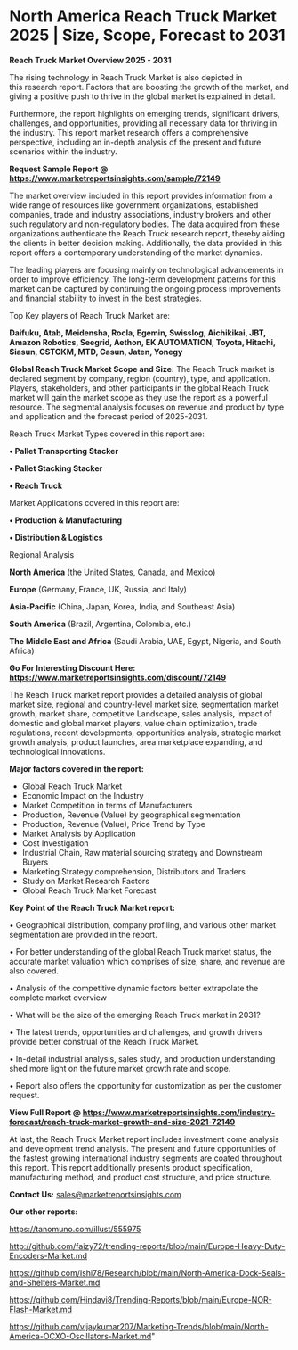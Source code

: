 # North America Reach Truck Market 2025 | Size, Scope, Forecast to 2031

<Strong> Reach Truck Market Overview 2025 - 2031</strong>

The rising technology in Reach Truck Market is also depicted in this research report. Factors that are boosting the growth of the market, and giving a positive push to thrive in the global market is explained in detail.

Furthermore, the report highlights on emerging trends, significant drivers, challenges, and opportunities, providing all necessary data for thriving in the industry. This report market research offers a comprehensive perspective, including an in-depth analysis of the present and future scenarios within the industry.

<strong>Request Sample Report @ <a href=https://www.marketreportsinsights.com/sample/72149>https://www.marketreportsinsights.com/sample/72149</a></strong>

The market overview included in this report provides information from a wide range of resources like government organizations, established companies, trade and industry associations, industry brokers and other such regulatory and non-regulatory bodies. The data acquired from these organizations authenticate the Reach Truck research report, thereby aiding the clients in better decision making. Additionally, the data provided in this report offers a contemporary understanding of the market dynamics.

The leading players are focusing mainly on technological advancements in order to improve efficiency. The long-term development patterns for this market can be captured by continuing the ongoing process improvements and financial stability to invest in the best strategies.

Top Key players of Reach Truck Market are:

<strong>Daifuku, Atab, Meidensha, Rocla, Egemin, Swisslog, Aichikikai, JBT, Amazon Robotics, Seegrid, Aethon, EK AUTOMATION, Toyota, Hitachi, Siasun, CSTCKM, MTD, Casun, Jaten, Yonegy</strong>

<strong><b>Global Reach Truck Market Scope and Size:</b></strong>
The Reach Truck market is declared segment by company, region (country), type, and application. Players, stakeholders, and other participants in the global Reach Truck market will gain the market scope as they use the report as a powerful resource. The segmental analysis focuses on revenue and product by type and application and the forecast period of 2025-2031.

Reach Truck Market Types covered in this report are:

<strong>• Pallet Transporting Stacker

• Pallet Stacking Stacker

• Reach Truck</strong>

Market Applications covered in this report are:

<strong>• Production & Manufacturing

• Distribution & Logistics</strong> 

Regional Analysis

<strong>North America</strong> (the United States, Canada, and Mexico)

<strong>Europe</strong> (Germany, France, UK, Russia, and Italy)

<strong>Asia-Pacific</strong> (China, Japan, Korea, India, and Southeast Asia)

<strong>South America</strong> (Brazil, Argentina, Colombia, etc.)

<strong>The Middle East and Africa</strong> (Saudi Arabia, UAE, Egypt, Nigeria, and South Africa)

<strong>Go For Interesting Discount Here: <a href=https://www.marketreportsinsights.com/discount/72149>https://www.marketreportsinsights.com/discount/72149</a></strong>

The Reach Truck market report provides a detailed analysis of global market size, regional and country-level market size, segmentation market growth, market share, competitive Landscape, sales analysis, impact of domestic and global market players, value chain optimization, trade regulations, recent developments, opportunities analysis, strategic market growth analysis, product launches, area marketplace expanding, and technological innovations.

<strong><b>Major factors covered in the report:</b></strong>
<ul>
  <li>Global Reach Truck Market </li>
  <li>Economic Impact on the Industry</li>
  <li>Market Competition in terms of Manufacturers</li>
  <li>Production, Revenue (Value) by geographical segmentation</li>
  <li>Production, Revenue (Value), Price Trend by Type</li>
  <li>Market Analysis by Application</li>
  <li>Cost Investigation</li>
  <li>Industrial Chain, Raw material sourcing strategy and Downstream Buyers</li>
  <li>Marketing Strategy comprehension, Distributors and Traders</li>
  <li>Study on Market Research Factors</li>
  <li>Global Reach Truck Market Forecast</li>
</ul>

<strong><b>Key Point of the Reach Truck Market report:</b></strong>

• Geographical distribution, company profiling, and various other market segmentation are provided in the report.

• For better understanding of the global Reach Truck market status, the accurate market valuation which comprises of size, share, and revenue are also covered.

• Analysis of the competitive dynamic factors better extrapolate the complete market overview

• What will be the size of the emerging Reach Truck market in 2031?

• The latest trends, opportunities and challenges, and growth drivers provide better construal of the Reach Truck Market.

• In-detail industrial analysis, sales study, and production understanding shed more light on the future market growth rate and scope.

• Report also offers the opportunity for customization as per the customer request.

<strong><b>View Full Report @ <a href=https://www.marketreportsinsights.com/industry-forecast/reach-truck-market-growth-and-size-2021-72149>https://www.marketreportsinsights.com/industry-forecast/reach-truck-market-growth-and-size-2021-72149</a></b></strong>


At last, the Reach Truck Market report includes investment come analysis and development trend analysis. The present and future opportunities of the fastest growing international industry segments are coated throughout this report. This report additionally presents product specification, manufacturing method, and product cost structure, and price structure.

<strong>Contact Us:</strong>
sales@marketreportsinsights.com

<strong>Our other reports:</strong>

<a href=https://tanomuno.com/illust/555975>https://tanomuno.com/illust/555975</a>

<a href=http://github.com/faizy72/trending-reports/blob/main/Europe-Heavy-Duty-Encoders-Market.md>http://github.com/faizy72/trending-reports/blob/main/Europe-Heavy-Duty-Encoders-Market.md</a>

<a href=https://github.com/Ishi78/Research/blob/main/North-America-Dock-Seals-and-Shelters-Market.md>https://github.com/Ishi78/Research/blob/main/North-America-Dock-Seals-and-Shelters-Market.md</a>

<a href=https://github.com/Hindavi8/Trending-Reports/blob/main/Europe-NOR-Flash-Market.md>https://github.com/Hindavi8/Trending-Reports/blob/main/Europe-NOR-Flash-Market.md</a>

<a href=https://github.com/vijaykumar207/Marketing-Trends/blob/main/North-America-OCXO-Oscillators-Market.md>https://github.com/vijaykumar207/Marketing-Trends/blob/main/North-America-OCXO-Oscillators-Market.md</a>"
